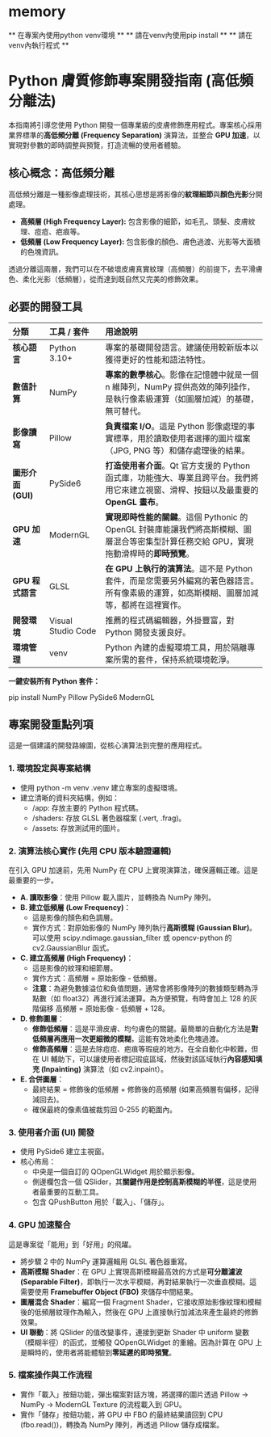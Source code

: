 # memory
** 在專案內使用python venv環境 **
** 請在venv內使用pip install **
** 請在venv內執行程式 **


# **Python 膚質修飾專案開發指南 (高低頻分離法)**

本指南將引導您使用 Python 開發一個專業級的皮膚修飾應用程式。專案核心採用業界標準的**高低頻分離 (Frequency Separation)** 演算法，並整合 **GPU 加速**，以實現對參數的即時調整與預覽，打造流暢的使用者體驗。

## **核心概念：高低頻分離**

高低頻分離是一種影像處理技術，其核心思想是將影像的**紋理細節**與**顏色光影**分開處理。

* **高頻層 (High Frequency Layer):** 包含影像的細節，如毛孔、頭髮、皮膚紋理、痘痘、疤痕等。  
* **低頻層 (Low Frequency Layer):** 包含影像的顏色、膚色過渡、光影等大面積的色塊資訊。

透過分離這兩層，我們可以在不破壞皮膚真實紋理（高頻層）的前提下，去平滑膚色、柔化光影（低頻層），從而達到既自然又完美的修飾效果。

## **必要的開發工具**

| 分類 | 工具 / 套件 | 用途說明 |
| :---- | :---- | :---- |
| **核心語言** | Python 3.10+ | 專案的基礎開發語言。建議使用較新版本以獲得更好的性能和語法特性。 |
| **數值計算** | NumPy | **專案的數學核心**。影像在記憶體中就是一個 n 維陣列，NumPy 提供高效的陣列操作，是執行像素級運算（如圖層加減）的基礎，無可替代。 |
| **影像讀寫** | Pillow | **負責檔案 I/O**。這是 Python 影像處理的事實標準，用於讀取使用者選擇的圖片檔案（JPG, PNG 等）和儲存處理後的結果。 |
| **圖形介面 (GUI)** | PySide6 | **打造使用者介面**。Qt 官方支援的 Python 函式庫，功能強大、專業且跨平台。我們將用它來建立視窗、滑桿、按鈕以及最重要的 **OpenGL 畫布**。 |
| **GPU 加速** | ModernGL | **實現即時性能的關鍵**。這個 Pythonic 的 OpenGL 封裝庫能讓我們將高斯模糊、圖層混合等密集型計算任務交給 GPU，實現拖動滑桿時的**即時預覽**。 |
| **GPU 程式語言** | GLSL | **在 GPU 上執行的演算法**。這不是 Python 套件，而是您需要另外編寫的著色器語言。所有像素級的運算，如高斯模糊、圖層加減等，都將在這裡實作。 |
| **開發環境** | Visual Studio Code | 推薦的程式碼編輯器，外掛豐富，對 Python 開發支援良好。 |
| **環境管理** | venv | Python 內建的虛擬環境工具，用於隔離專案所需的套件，保持系統環境乾淨。 |

**一鍵安裝所有 Python 套件：**

pip install NumPy Pillow PySide6 ModernGL

## **專案開發重點列項**

這是一個建議的開發路線圖，從核心演算法到完整的應用程式。

### **1\. 環境設定與專案結構**

* 使用 python \-m venv .venv 建立專案的虛擬環境。  
* 建立清晰的資料夾結構，例如：  
  * /app: 存放主要的 Python 程式碼。  
  * /shaders: 存放 GLSL 著色器檔案 (.vert, .frag)。  
  * /assets: 存放測試用的圖片。

### **2\. 演算法核心實作 (先用 CPU 版本驗證邏輯)**

在引入 GPU 加速前，先用 NumPy 在 CPU 上實現演算法，確保邏輯正確。這是最重要的一步。

* **A. 讀取影像**：使用 Pillow 載入圖片，並轉換為 NumPy 陣列。  
* **B. 建立低頻層 (Low Frequency)**：  
  * 這是影像的顏色和色調層。  
  * 實作方式：對原始影像的 NumPy 陣列執行**高斯模糊 (Gaussian Blur)**。可以使用 scipy.ndimage.gaussian\_filter 或 opencv-python 的 cv2.GaussianBlur 函式。  
* **C. 建立高頻層 (High Frequency)**：  
  * 這是影像的紋理和細節層。  
  * 實作方式：高頻層 \= 原始影像 \- 低頻層。  
  * **注意**：為避免數據溢位和負值問題，通常會將影像陣列的數據類型轉為浮點數（如 float32）再進行減法運算。為方便預覽，有時會加上 128 的灰階偏移 高頻層 \= 原始影像 \- 低頻層 \+ 128。  
* **D. 修飾圖層**：  
  * **修飾低頻層**：這是平滑皮膚、均勻膚色的關鍵。最簡單的自動化方法是**對低頻層再應用一次更細微的模糊**，這能有效地柔化色塊過渡。  
  * **修飾高頻層**：這是去除痘痘、疤痕等瑕疵的地方。在全自動化中較難，但在 UI 輔助下，可以讓使用者標記瑕疵區域，然後對該區域執行**內容感知填充 (Inpainting)** 演算法（如 cv2.inpaint）。  
* **E. 合併圖層**：  
  * 最終結果 \= 修飾後的低頻層 \+ 修飾後的高頻層 (如果高頻層有偏移，記得減回去)。  
  * 確保最終的像素值被裁剪回 0-255 的範圍內。

### **3\. 使用者介面 (UI) 開發**

* 使用 PySide6 建立主視窗。  
* 核心佈局：  
  * 中央是一個自訂的 QOpenGLWidget 用於顯示影像。  
  * 側邊欄包含一個 QSlider，其**關鍵作用是控制高斯模糊的半徑**，這是使用者最重要的互動工具。  
  * 包含 QPushButton 用於「載入」、「儲存」。

### **4\. GPU 加速整合**

這是專案從「能用」到「好用」的飛躍。

* 將步驟 2 中的 NumPy 運算邏輯用 GLSL 著色器重寫。  
* **高斯模糊 Shader**：在 GPU 上實現高斯模糊最高效的方式是**可分離濾波 (Separable Filter)**，即執行一次水平模糊，再對結果執行一次垂直模糊。這需要使用 **Framebuffer Object (FBO)** 來儲存中間結果。  
* **圖層混合 Shader**：編寫一個 Fragment Shader，它接收原始影像紋理和模糊後的低頻層紋理作為輸入，然後在 GPU 上直接執行加減法來產生最終的修飾效果。  
* **UI 聯動**：將 QSlider 的值改變事件，連接到更新 Shader 中 uniform 變數（模糊半徑）的函式，並觸發 QOpenGLWidget 的重繪。因為計算在 GPU 上是瞬時的，使用者將能體驗到**零延遲的即時預覽**。

### **5\. 檔案操作與工作流程**

* 實作「載入」按鈕功能，彈出檔案對話方塊，將選擇的圖片透過 Pillow \-\> NumPy \-\> ModernGL Texture 的流程載入到 GPU。  
* 實作「儲存」按鈕功能，將 GPU 中 FBO 的最終結果讀回到 CPU (fbo.read())，轉換為 NumPy 陣列，再透過 Pillow 儲存成檔案。